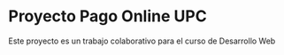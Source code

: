 # Proyecto Pago Online UPC
Este proyecto es un trabajo colaborativo para el curso de Desarrollo Web
